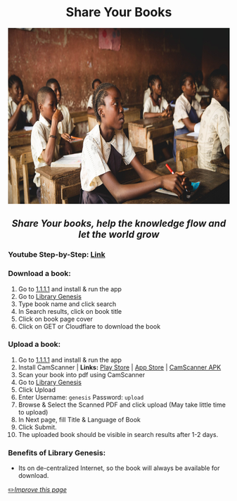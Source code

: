 <h1 align="center">Share Your Books</h1>

<p align="center">
  <img width="726" height="400" src="https://github.com/fawazahmed0/sharebook/raw/main/books2.jpg">
</p>
<h2 align="center"><em>Share Your books, help the knowledge flow and let the world grow</em></h2>

### Youtube Step-by-Step: [Link](https://www.youtube.com/watch?v=j_qwdWEmX-M)

### Download a book:
1. Go to [1.1.1.1](https://1.1.1.1) and install & run the app
2. Go to [Library Genesis][libgen]
3. Type book name and click search
4. In Search results, click on book title
5. Click on book page cover
6. Click on GET or Cloudflare to download the book


### Upload a book:
1. Go to [1.1.1.1](https://1.1.1.1) and install & run the app
2. Install CamScanner | **Links:** [Play Store](https://play.google.com/store/apps/details?id=com.intsig.camscanner) | [App Store](https://apps.apple.com/us/app/camscanner-pdf-scanner-app/id388627783) | [CamScanner APK](https://www.apkmirror.com/apk/camsoft-information/camscanner-phone-pdf-creator/) 
3. Scan your book into pdf using CamScanner
4. Go to [Library Genesis][libgen]
5. Click Upload
6. Enter Username: `genesis` Password: `upload`
7. Browse & Select the Scanned PDF and click upload (May take little time to upload)
8. In Next page, fill Title & Language of Book
9. Click Submit.
10. The uploaded book should be visible in search results after 1-2 days.

### Benefits of Library Genesis:
- Its on de-centralized Internet, so the book will always be available for download.


[libgen]: https://libgen.rs "Library Genesis"


[:pencil2:*Improve this page*](https://github.com/fawazahmed0/sharebook/edit/main/README.md)
